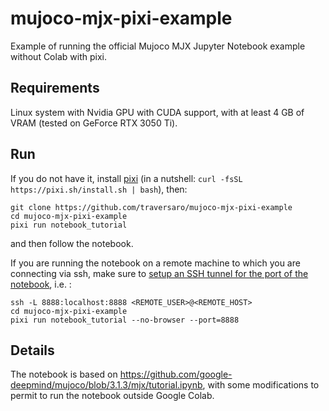 # mujoco-mjx-pixi-example

Example of running the official Mujoco MJX Jupyter Notebook example without Colab with pixi.

## Requirements

Linux system with Nvidia GPU with CUDA support, with at least 4 GB of VRAM (tested on GeForce RTX 3050 Ti).

## Run

If you do not have it, install [pixi](https://github.com/prefix-dev/pixi#macos-and-linux) (in a nutshell: `curl -fsSL https://pixi.sh/install.sh | bash`), then:

~~~
git clone https://github.com/traversaro/mujoco-mjx-pixi-example
cd mujoco-mjx-pixi-example
pixi run notebook_tutorial
~~~

and then follow the notebook.

If you are running the notebook on a remote machine to which you are connecting via ssh, make sure to [setup an SSH tunnel for the port of the notebook](https://docs.anaconda.com/free/anaconda/jupyter-notebooks/remote-jupyter-notebook/), i.e. : 
~~~
ssh -L 8888:localhost:8888 <REMOTE_USER>@<REMOTE_HOST>
cd mujoco-mjx-pixi-example
pixi run notebook_tutorial --no-browser --port=8888
~~~

## Details

The notebook is based on https://github.com/google-deepmind/mujoco/blob/3.1.3/mjx/tutorial.ipynb, with some modifications to permit to run the notebook outside Google Colab.

